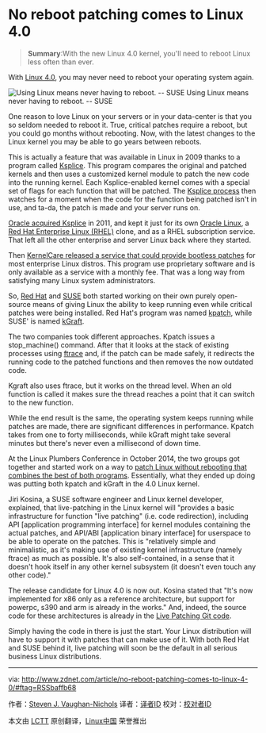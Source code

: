 ​No reboot patching comes to Linux 4.0
================================================================================
>  **Summary**:With the new Linux 4.0 kernel, you'll need to reboot Linux less often than ever.

With [Linux 4.0][1], you may never need to reboot your operating system again.

![Using Linux means never having to reboot. -- SUSE ](http://zdnet4.cbsistatic.com/hub/i/r/2015/03/02/5e766833-454b-45b5-a8f7-a55d21e9d26a/resize/270x270/4d0774552c342a1507784ef802619b71/livepatching.jpg)
Using Linux means never having to reboot. -- SUSE 

One reason to love Linux on your servers or in your data-center is that you so seldom needed to reboot it. True, critical patches require a reboot, but you could go months without rebooting. Now, with the latest changes to the Linux kernel you may be able to go years between reboots.

This is actually a feature that was available in Linux in 2009 thanks to a program called [Ksplice][2]. This program compares the original and patched kernels and then uses a customized kernel module to patch the new code into the running kernel. Each Ksplice-enabled kernel comes with a special set of flags for each function that will be patched. The [Ksplice process][3] then watches for a moment when the code for the function being patched isn't in use, and ta-da, the patch is made and your server runs on. 

[Oracle acquired Ksplice][4] in 2011, and kept it just for its own [Oracle Linux][5], a [Red Hat Enterprise Linux (RHEL)][6] clone, and as a RHEL subscription service. That left all the other enterprise and server Linux back where they started.

Then [KernelCare released a service that could provide bootless patches][7] for most enterprise Linux distros. This program use proprietary software and is only available as a service with a monthly fee. That was a long way from satisfying many Linux system administrators.

So, [Red Hat][8] and [SUSE][9] both started working on their own purely open-source means of giving Linux the ability to keep running even while critical patches were being installed. Red Hat's program was named [kpatch][10], while SUSE' is named [kGraft][11]. 

The two companies took different approaches. Kpatch issues a stop_machine() command. After that it looks at the stack of existing processes using [ftrace][12] and, if the patch can be made safely, it redirects the running code to the patched functions and then removes the now outdated code.

Kgraft also uses ftrace, but it works on the thread level. When an old function is called it makes sure the thread reaches a point that it can switch to the new function.

While the end result is the same, the operating system keeps running while patches are made, there are significant differences in performance. Kpatch takes from one to forty milliseconds, while kGraft might take several minutes but there's never even a millisecond of down time. 

At the Linux Plumbers Conference in October 2014, the two groups got together and started work on a way to [patch Linux without rebooting that combines the best of both programs][13]. Essentially, what they ended up doing was putting both kpatch and kGraft in the 4.0 Linux kernel.

Jiri Kosina, a SUSE software engineer and Linux kernel developer, explained, that live-patching in the Linux kernel will "provides a basic infrastructure for function "live patching" (i.e. code redirection), including API [application programming interface] for kernel modules containing the actual patches, and API/ABI [application binary interface] for userspace to be able to operate on the patches. This is "relatively simple and minimalistic, as it's making use of existing kernel infrastructure (namely ftrace) as much as possible. It's also self-contained, in a sense that it doesn't hook itself in any other kernel subsystem (it doesn't even touch any other code)."

The release candidate for Linux 4.0 is now out. Kosina stated that "It's now implemented for x86 only as a reference architecture, but support for powerpc, s390 and arm is already in the works." And, indeed, the source code for these architectures is already in the [Live Patching Git code][14].

Simply having the code in there is just the start. Your Linux distribution will have to support it with patches that can make use of it. With both Red Hat and SUSE behind it, live patching will soon be the default in all serious business Linux distributions. 

--------------------------------------------------------------------------------

via: http://www.zdnet.com/article/no-reboot-patching-comes-to-linux-4-0/#ftag=RSSbaffb68

作者：[Steven J. Vaughan-Nichols][a]
译者：[译者ID](https://github.com/译者ID)
校对：[校对者ID](https://github.com/校对者ID)

本文由 [LCTT](https://github.com/LCTT/TranslateProject) 原创翻译，[Linux中国](http://linux.cn/) 荣誉推出

[a]:http://www.zdnet.com/meet-the-team/us/sjvn/
[1]:http://www.zdnet.com/article/linux-kernel-turns-over-release-odometer-to-4-0/
[2]:http://www.computerworld.com/article/2466389/open-source-tools/never-reboot-again-with-linux-and-ksplice.html
[3]:http://www.ksplice.com/
[4]:http://www.zdnet.com/article/oracle-acquires-zero-downtime-linux-upgrade-software/
[5]:http://www.oracle.com/us/technologies/linux/overview/index.html
[6]:http://www.redhat.com/en/technologies/linux-platforms/enterprise-linux
[7]:http://www.zdnet.com/article/kernelcare-new-no-reboot-linux-patching-system/
[8]:http://www.redhat.com/
[9]:http://www.suse.com/
[10]:http://rhelblog.redhat.com/2014/02/26/kpatch/
[11]:http://www.zdnet.com/article/suse-gets-live-patching/
[12]:http://elinux.org/Ftrace
[13]:http://linuxplumbersconf.org/2014/wp-content/uploads/2014/10/LPC2014_LivePatching.txt
[14]:https://kernel.googlesource.com/pub/scm/linux/kernel/git/jikos/livepatching/+/9ec0de0ee0c9f0ffe4f72da9158194121cc22807
